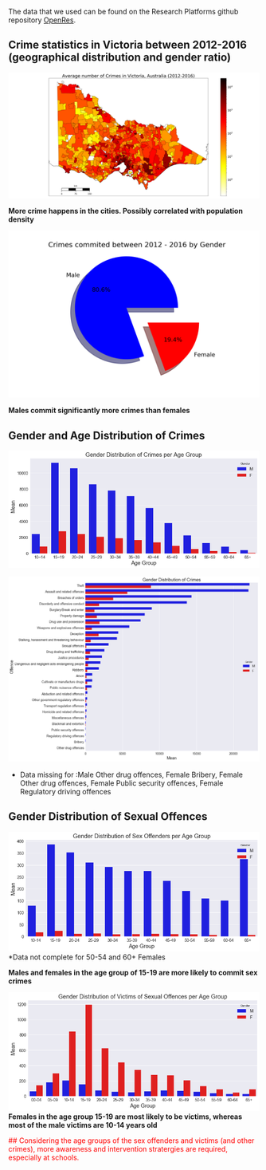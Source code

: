 The data that we used can be found on the Research Platforms github repository [OpenRes](https://github.com/Vin-n/OpenRes/tree/master/Event%20Data/Victorian_Crime_Statistics). 

## Crime statistics in Victoria between 2012-2016 (geographical distribution and gender ratio)

![MyFigure](001_Australia%20Crime%20stats.png)

__More crime happens in the cities. Possibly correlated with population density__

![MyFigure](002_Total%20Crimes_gender_pie_chart.png)

__Males commit significantly more crimes than females__

## Gender and Age Distribution of Crimes

![MyFigure](003_Gender%20distribution%20of%20crimes%20across%20age%20group.png)

![MyFigure](004_Gender%20distribution%20of%20crimes.png)
* Data missing for :Male Other drug offences, Female Bribery, Female Other drug offences, Female Public security offences, Female Regulatory driving offences 

## Gender Distribution of Sexual Offences

![MyFigure](005_Gender%20distribution%20of%20offenders_age%20group.png)
*Data not complete for 50-54 and 60+ Females

__Males and females in the age group of 15-19 are more likely to commit sex crimes__

![MyFigure](006_Gender%20distribution%20of%20victim_age%20group.png)
__Females in the age group 15-19 are most likely to be victims, whereas most of the male victims are 10-14 years old__

<font color=red>## Considering the age groups of the sex offenders and victims (and other crimes), more awareness and intervention stratergies are required, especially at schools. </font>
